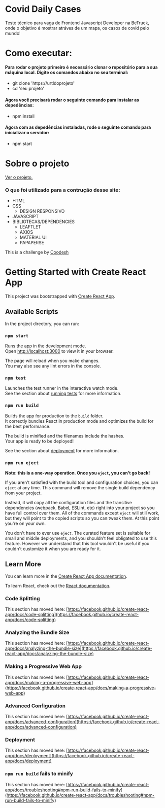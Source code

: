 # Covid Daily Cases
Teste técnico para vaga de Frontend Javascript Developer na BeTruck, onde o objetivo é mostrar atráves de um mapa, os casos de covid pelo mundo!


# Como executar:
<h4>Para rodar o projeto primeiro é necessário clonar o repositório para a sua máquina local. 
      Digite os comandos abaixo no seu terminal:</h4>
<ul>
  <li>git clone 'https://urtldoprojeto'</li>
  <li>cd 'seu projeto'</li>
</ul>
  <h4>Agora você precisará rodar o seguinte comando para instalar as depedências:</h4>
<ul>
  <li>npm install</li>
</ul>  
  <h4>Agora com as depedências instaladas, rode o seguinte comando para inicializar o servidor:</h4>
<ul>
  <li>npm start</li>
</ul>  

# Sobre o projeto
<a href='https://map-covid-six.vercel.app/'>Ver o projeto.</a>
<h3>O que foi utilizado para a contrução desse site:</h3>
 <ul>
  <li>HTML</li>
  <li>CSS
    <ul><li>DESIGN RESPONSIVO</li></ul>
   </li>
   <li>JAVASCRIPT</li>
   <li>BIBLIOTECAS/DEPENDENCIES
    <ul>
        <li>LEAFTLET</li>
        <li>AXIOS</li>
        <li>MATERIAL UI</li>
        <li>PAPAPERSE</li>
    </ul>
   </li>
    
</ul>

This is a challenge by <a href='https://coodesh.com/'>Coodesh</a>

# Getting Started with Create React App

This project was bootstrapped with [Create React App](https://github.com/facebook/create-react-app).

## Available Scripts

In the project directory, you can run:

### `npm start`

Runs the app in the development mode.\
Open [http://localhost:3000](http://localhost:3000) to view it in your browser.

The page will reload when you make changes.\
You may also see any lint errors in the console.

### `npm test`

Launches the test runner in the interactive watch mode.\
See the section about [running tests](https://facebook.github.io/create-react-app/docs/running-tests) for more information.

### `npm run build`

Builds the app for production to the `build` folder.\
It correctly bundles React in production mode and optimizes the build for the best performance.

The build is minified and the filenames include the hashes.\
Your app is ready to be deployed!

See the section about [deployment](https://facebook.github.io/create-react-app/docs/deployment) for more information.

### `npm run eject`

**Note: this is a one-way operation. Once you `eject`, you can't go back!**

If you aren't satisfied with the build tool and configuration choices, you can `eject` at any time. This command will remove the single build dependency from your project.

Instead, it will copy all the configuration files and the transitive dependencies (webpack, Babel, ESLint, etc) right into your project so you have full control over them. All of the commands except `eject` will still work, but they will point to the copied scripts so you can tweak them. At this point you're on your own.

You don't have to ever use `eject`. The curated feature set is suitable for small and middle deployments, and you shouldn't feel obligated to use this feature. However we understand that this tool wouldn't be useful if you couldn't customize it when you are ready for it.

## Learn More

You can learn more in the [Create React App documentation](https://facebook.github.io/create-react-app/docs/getting-started).

To learn React, check out the [React documentation](https://reactjs.org/).

### Code Splitting

This section has moved here: [https://facebook.github.io/create-react-app/docs/code-splitting](https://facebook.github.io/create-react-app/docs/code-splitting)

### Analyzing the Bundle Size

This section has moved here: [https://facebook.github.io/create-react-app/docs/analyzing-the-bundle-size](https://facebook.github.io/create-react-app/docs/analyzing-the-bundle-size)

### Making a Progressive Web App

This section has moved here: [https://facebook.github.io/create-react-app/docs/making-a-progressive-web-app](https://facebook.github.io/create-react-app/docs/making-a-progressive-web-app)

### Advanced Configuration

This section has moved here: [https://facebook.github.io/create-react-app/docs/advanced-configuration](https://facebook.github.io/create-react-app/docs/advanced-configuration)

### Deployment

This section has moved here: [https://facebook.github.io/create-react-app/docs/deployment](https://facebook.github.io/create-react-app/docs/deployment)

### `npm run build` fails to minify

This section has moved here: [https://facebook.github.io/create-react-app/docs/troubleshooting#npm-run-build-fails-to-minify](https://facebook.github.io/create-react-app/docs/troubleshooting#npm-run-build-fails-to-minify)
